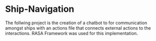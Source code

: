 # Ship-Navigation

The follwing project is the creation of a chatbot to for communication amongst ships with an actions file that connects external actions to the interactions. 
RASA Framework was used for this implementation.
